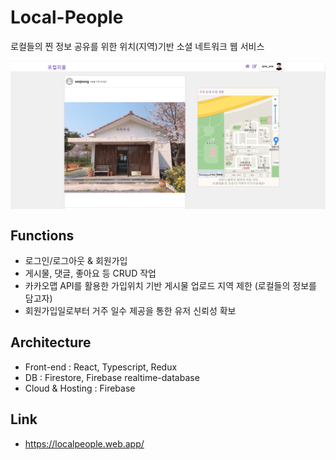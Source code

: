 # Local-People
로컬들의 찐 정보 공유를 위한 위치(지역)기반 소셜 네트워크 웹 서비스

<img align="center" style="width:100rem; height:auto;" src="https://github.com/jeongmin1217/Local-People/blob/main/lcpp1.PNG"/>

## Functions
- 로그인/로그아웃 & 회원가입
- 게시물, 댓글, 좋아요 등 CRUD 작업
- 카카오맵 API를 활용한 가입위치 기반 게시물 업로드 지역 제한 (로컬들의 정보를 담고자)
- 회원가입일로부터 거주 일수 제공을 통한 유저 신뢰성 확보

## Architecture
- Front-end : React, Typescript, Redux
- DB : Firestore, Firebase realtime-database
- Cloud & Hosting : Firebase

## Link
- https://localpeople.web.app/
